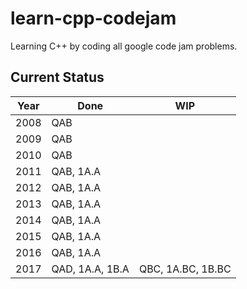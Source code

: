 # learn-cpp-codejam
Learning C++ by coding all google code jam problems.

## Current Status
|Year|Done     |WIP   |
|----|---------|------|
|2008|QAB      |      |
|2009|QAB      |      |
|2010|QAB      |      |
|2011|QAB, 1A.A|      |
|2012|QAB, 1A.A|      |
|2013|QAB, 1A.A|      |
|2014|QAB, 1A.A|      |
|2015|QAB, 1A.A|      |
|2016|QAB, 1A.A|      |
|2017|QAD, 1A.A, 1B.A|QBC, 1A.BC, 1B.BC|
